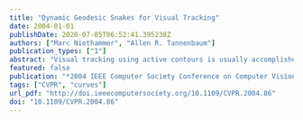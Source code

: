 ```yaml
---
title: "Dynamic Geodesic Snakes for Visual Tracking"
date: 2004-01-01
publishDate: 2020-07-05T06:52:41.395238Z
authors: ["Marc Niethammer", "Allen R. Tannenbaum"]
publication_types: ["1"]
abstract: "Visual tracking using active contours is usually accomplished in a static framework. The active contour tracks the object of interest in a given frame of an image sequence, and then a subsequent prediction step ensures good initial placement for the next frame. This approach is unnatural; the curve evolution gets decoupled from the actual dynamics of the objects to be tracked. True dynamic approaches exist, all being marker particle based, and thus prone to the shortcomings of such particle-based implementations. In particular, topological changes are not handled naturally in this framework. The now ”classical” level set approach is tailored for codimension one evolutions. However, dynamic curve evolution is at least of codimension two. We propose a natural, efficient, level set based approach for dynamic curve evolution which removes the artificial separation of segmentation and prediction, while retaining all the desirable properties of level set formulations. This is based on a new energy minimization functional which for the first time puts dynamics into the geodesic active contour framework."
featured: false
publication: "*2004 IEEE Computer Society Conference on Computer Vision and Pattern Recognition (CVPR 2004), with CD-ROM, 27 June - 2 July 2004, Washington, DC, USA*"
tags: ["CVPR", "curves"]
url_pdf: "http://doi.ieeecomputersociety.org/10.1109/CVPR.2004.86"
doi: "10.1109/CVPR.2004.86"
---
```


